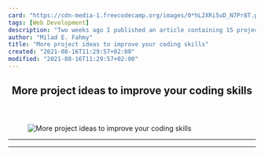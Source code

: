 ```yaml
---
card: "https://cdn-media-1.freecodecamp.org/images/0*hL2XRi5uD_N7Pr8T.png"
tags: [Web Development]
description: "Two weeks ago I published an article containing 15 project id"
author: "Milad E. Fahmy"
title: "More project ideas to improve your coding skills"
created: "2021-08-16T11:29:57+02:00"
modified: "2021-08-16T11:29:57+02:00"
---
```

<div class="site-wrapper">
<main id="site-main" class="site-main outer">
<div class="inner">
<article class="post-full post tag-web-development tag-programming tag-technology tag-design tag-application ">
<header class="post-full-header">
<h1 class="post-full-title">More project ideas to improve your coding skills</h1>
</header>
<figure class="post-full-image">
<picture>
<source media="(max-width: 700px)" sizes="1px" srcset="data:image/gif;base64,R0lGODlhAQABAIAAAAAAAP///yH5BAEAAAAALAAAAAABAAEAAAIBRAA7 1w">
<source media="(min-width: 701px)" sizes="(max-width: 800px) 400px,
(max-width: 1170px) 700px,
1400px" srcset="https://cdn-media-1.freecodecamp.org/images/0*hL2XRi5uD_N7Pr8T.png 300w,
https://cdn-media-1.freecodecamp.org/images/0*hL2XRi5uD_N7Pr8T.png 600w,
https://cdn-media-1.freecodecamp.org/images/0*hL2XRi5uD_N7Pr8T.png 1000w,
https://cdn-media-1.freecodecamp.org/images/0*hL2XRi5uD_N7Pr8T.png 2000w">
<img onerror="this.style.display='none'" src="https://cdn-media-1.freecodecamp.org/images/0*hL2XRi5uD_N7Pr8T.png" alt="More project ideas to improve your coding skills">
</picture>
</figure>
<section class="post-full-content">
<div class="post-content">
</div>
<hr>
<hr>
</section>
</article>
</div>
</main>
</div>
<!-- Google Tag Manager (noscript) -->
<!-- End Google Tag Manager (noscript) -->
